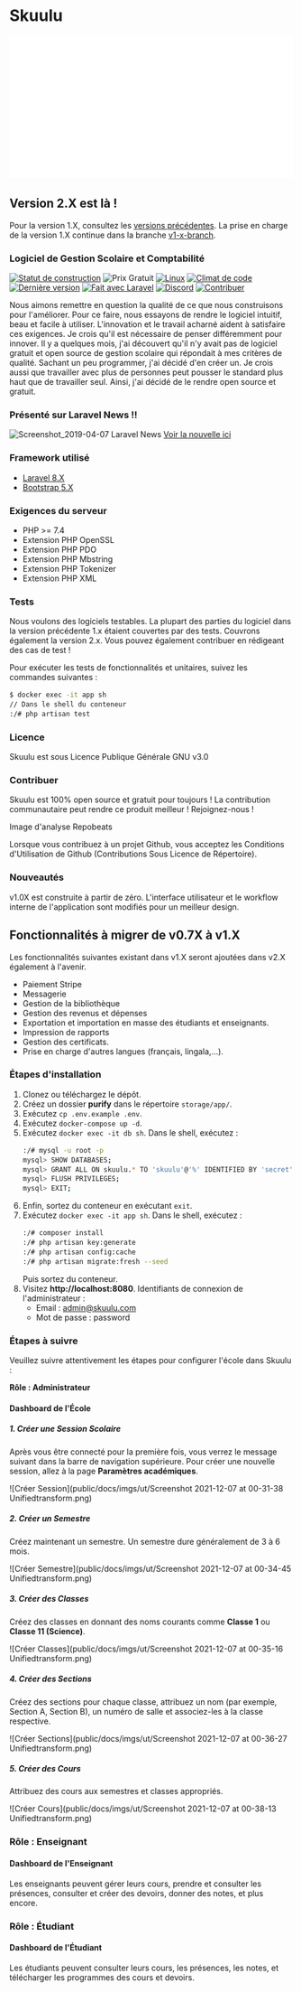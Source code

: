 # Skuulu

![Logo de Skuulu](public/appname.svg)

## Version 2.X est là !

Pour la version 1.X, consultez les [versions précédentes](https://github.com/changeweb/Skuulu/releases). La prise en charge de la version 1.X continue dans la branche [v1-x-branch](https://github.com/changeweb/Skuulu/tree/v1-x-branch).

### Logiciel de Gestion Scolaire et Comptabilité

[![Statut de construction](https://travis-ci.org/changeweb/Skuulu.svg?branch=master)](https://travis-ci.org/changeweb/Skuulu)
![Prix Gratuit](https://img.shields.io/badge/Prix-Gratuit-brightgreen)
[![Linux](https://img.shields.io/travis/changeweb/Skuulu/master.svg?label=linux)](https://travis-ci.org/changeweb/Skuulu)
[![Climat de code](https://codeclimate.com/github/changeweb/Skuulu/badges/gpa.svg)](https://codeclimate.com/github/changeweb/Skuulu)
[![Dernière version](https://img.shields.io/github/release/changeweb/Skuulu/all.svg)](https://github.com/changeweb/Skuulu/releases)
[![Fait avec Laravel](https://madewithlaravel.com/storage/repo-shields/1362-shield.svg)](https://madewithlaravel.com/p/Skuulu/shield-link)
[![Discord](https://img.shields.io/discord/917848091107946556)](https://discord.gg/8sz6kpup99)
[![Contribuer](https://img.shields.io/badge/Aide%20Requise-Contribuer-blue)](https://github.com/changeweb/Skuulu/issues?q=is%3Aissue+is%3Aopen)

Nous aimons remettre en question la qualité de ce que nous construisons pour l'améliorer. Pour ce faire, nous essayons de rendre le logiciel intuitif, beau et facile à utiliser. L'innovation et le travail acharné aident à satisfaire ces exigences. Je crois qu'il est nécessaire de penser différemment pour innover. Il y a quelques mois, j'ai découvert qu'il n'y avait pas de logiciel gratuit et open source de gestion scolaire qui répondait à mes critères de qualité. Sachant un peu programmer, j'ai décidé d'en créer un. Je crois aussi que travailler avec plus de personnes peut pousser le standard plus haut que de travailler seul. Ainsi, j'ai décidé de le rendre open source et gratuit.

### Présenté sur Laravel News !!

![Screenshot_2019-04-07 Laravel News](https://user-images.githubusercontent.com/9896315/55683832-1b3c8c80-5966-11e9-8dfb-ab30a79a98ed.png)
[Voir la nouvelle ici](https://laravel-news.com/unified-transform-open-source-school-management-platform)

### Framework utilisé

-   [Laravel 8.X](https://laravel.com/docs/8.x)
-   [Bootstrap 5.X](https://getbootstrap.com/docs/5.0/getting-started/introduction/)

### Exigences du serveur

-   PHP >= 7.4
-   Extension PHP OpenSSL
-   Extension PHP PDO
-   Extension PHP Mbstring
-   Extension PHP Tokenizer
-   Extension PHP XML

### Tests

Nous voulons des logiciels testables. La plupart des parties du logiciel dans la version précédente 1.x étaient couvertes par des tests. Couvrons également la version 2.x. Vous pouvez également contribuer en rédigeant des cas de test !

Pour exécuter les tests de fonctionnalités et unitaires, suivez les commandes suivantes :

```bash
$ docker exec -it app sh
// Dans le shell du conteneur
:/# php artisan test
```

### Licence

Skuulu est sous Licence Publique Générale GNU v3.0

### Contribuer

Skuulu est 100% open source et gratuit pour toujours ! La contribution communautaire peut rendre ce produit meilleur ! Rejoignez-nous !

Image d'analyse Repobeats

Lorsque vous contribuez à un projet Github, vous acceptez les Conditions d'Utilisation de Github (Contributions Sous Licence de Répertoire).

### Nouveautés

v1.0X est construite à partir de zéro. L'interface utilisateur et le workflow interne de l'application sont modifiés pour un meilleur design.

## Fonctionnalités à migrer de v0.7X à v1.X

Les fonctionnalités suivantes existant dans v1.X seront ajoutées dans v2.X également à l'avenir.

-   Paiement Stripe
-   Messagerie
-   Gestion de la bibliothèque
-   Gestion des revenus et dépenses
-   Exportation et importation en masse des étudiants et enseignants.
-   Impression de rapports
-   Gestion des certificats.
-   Prise en charge d'autres langues (français, lingala,...).

### Étapes d'installation

1. Clonez ou téléchargez le dépôt.
2. Créez un dossier **purify** dans le répertoire `storage/app/`.
3. Exécutez `cp .env.example .env`.
4. Exécutez `docker-compose up -d`.
5. Exécutez `docker exec -it db sh`. Dans le shell, exécutez :
    ```bash
    :/# mysql -u root -p
    mysql> SHOW DATABASES;
    mysql> GRANT ALL ON skuulu.* TO 'skuulu'@'%' IDENTIFIED BY 'secret';
    mysql> FLUSH PRIVILEGES;
    mysql> EXIT;
    ```
6. Enfin, sortez du conteneur en exécutant `exit`.
7. Exécutez `docker exec -it app sh`. Dans le shell, exécutez :
    ```bash
    :/# composer install
    :/# php artisan key:generate
    :/# php artisan config:cache
    :/# php artisan migrate:fresh --seed
    ```
    Puis sortez du conteneur.
8. Visitez **http://localhost:8080**. Identifiants de connexion de l'administrateur :
    - Email : admin@skuulu.com
    - Mot de passe : password

### Étapes à suivre

Veuillez suivre attentivement les étapes pour configurer l'école dans Skuulu :

**Rôle : Administrateur**

#### Dashboard de l'École

##### 1. Créer une Session Scolaire

Après vous être connecté pour la première fois, vous verrez le message suivant dans la barre de navigation supérieure. Pour créer une nouvelle session, allez à la page **Paramètres académiques**.

![Créer Session](public/docs/imgs/ut/Screenshot 2021-12-07 at 00-31-38 Unifiedtransform.png)

##### 2. Créer un Semestre

Créez maintenant un semestre. Un semestre dure généralement de 3 à 6 mois.

![Créer Semestre](public/docs/imgs/ut/Screenshot 2021-12-07 at 00-34-45 Unifiedtransform.png)

##### 3. Créer des Classes

Créez des classes en donnant des noms courants comme **Classe 1** ou **Classe 11 (Science)**.

![Créer Classes](public/docs/imgs/ut/Screenshot 2021-12-07 at 00-35-16 Unifiedtransform.png)

##### 4. Créer des Sections

Créez des sections pour chaque classe, attribuez un nom (par exemple, Section A, Section B), un numéro de salle et associez-les à la classe respective.

![Créer Sections](public/docs/imgs/ut/Screenshot 2021-12-07 at 00-36-27 Unifiedtransform.png)

##### 5. Créer des Cours

Attribuez des cours aux semestres et classes appropriés.

![Créer Cours](public/docs/imgs/ut/Screenshot 2021-12-07 at 00-38-13 Unifiedtransform.png)

### Rôle : Enseignant

#### Dashboard de l'Enseignant

Les enseignants peuvent gérer leurs cours, prendre et consulter les présences, consulter et créer des devoirs, donner des notes, et plus encore.

### Rôle : Étudiant

#### Dashboard de l'Étudiant

Les étudiants peuvent consulter leurs cours, les présences, les notes, et télécharger les programmes des cours et devoirs.
